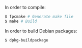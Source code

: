 In order to compile:
```sh
$ fpcmake # Generate make file
$ make # Build
```

In order to build Debian packages:
```sh
$ dpkg-buildpackage
```
